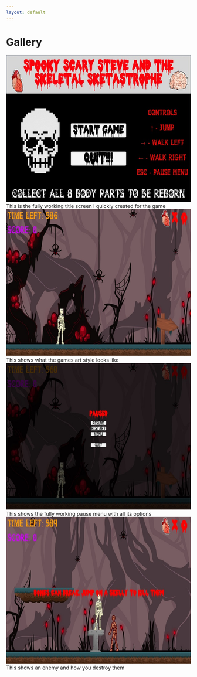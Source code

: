 ```yaml
---
layout: default
---
```


# Gallery


<div class="gallery">
  <a target="_blank" href="assets/gallery/1.jpg">
    <img src="assets/gallery/1.jpg" alt="Title Screen" width="600" height="400">
  </a>
  <div class="desc">This is the fully working title screen I quickly created for the game</div>
</div>

<div class="gallery">
  <a target="_blank" href="assets/gallery/2.jpg">
    <img src="assets/gallery/2.jpg" alt="Art work and gameplay" width="600" height="400">
  </a>
  <div class="desc">This shows what the games art style looks like</div>
</div>

<div class="gallery">
  <a target="_blank" href="assets/gallery/3.jpg">
    <img src="assets/gallery/3.jpg" alt="Paused" width="600" height="400">
  </a>
  <div class="desc">This shows the fully working pause menu with all its options</div>
</div>

<div class="gallery">
  <a target="_blank" href="assets/gallery/4.jpg">
    <img src="assets/gallery/4.jpg" alt="Enemy" width="600" height="400">
  </a>
  <div class="desc">This shows an enemy and how you destroy them</div>
</div>
